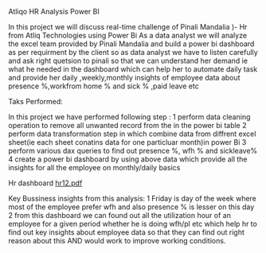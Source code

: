 Atliqo HR Analysis Power BI

In this project we will discuss real-time challenge of Pinali Mandalia
)- Hr from Atliq Technologies using Power Bi
As a data analyst  we will analyze the excel team provided by Pinali Mandalia and build a power bi dashboard as per requirment by the client 
so as data analyst we have to  listen carefully and ask right quetsion to pinali so that we can understand her demand ie what he needed in the dashboard which can
help her to automate daily task and provide her daily ,weekly,monthly insights of employee data about presence %,workfrom home % and sick % ,paid leave etc 

Taks Performed:

In this project we have performed  following step :
1  perform data cleaning operation to remove all unwanted record from the in the power bi table
2  perform data transformation step in which combine data from diffrent excel sheet(ie each sheet conatins data for one particluar month)in power Bi
3  perform various dax queries to find out presence %, wfh % and sickleave% 
4 create a power bi dashboard by using above data which provide all the insights for all the employee on monthly/daily basics

Hr dashboard
[hr12.pdf](https://github.com/user-attachments/files/16755282/hr12.pdf)

 Key Bussiness insights from this analysis:
 1  Friday is day of the week where most of the employee prefer wfh and also presence % is lesser on this day
 2  from this dashboard we can found out all the utilization hour of an employee  for a given period whether he is doing wfh/pl etc which help hr to find out key insights 
  about employee data   so that they can find out right reason about this AND would work to improve working conditions.
    
  





